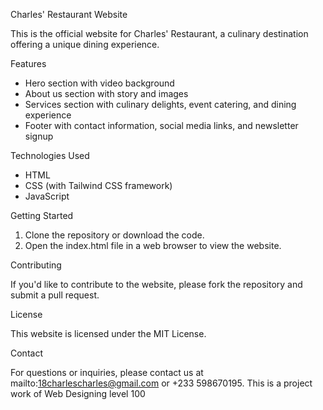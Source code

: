 Charles' Restaurant Website

This is the official website for Charles' Restaurant, a culinary destination offering a unique dining experience.

Features

- Hero section with video background
- About us section with story and images
- Services section with culinary delights, event catering, and dining experience
- Footer with contact information, social media links, and newsletter signup

Technologies Used

- HTML
- CSS (with Tailwind CSS framework)
- JavaScript

Getting Started

1. Clone the repository or download the code.
2. Open the index.html file in a web browser to view the website.

Contributing

If you'd like to contribute to the website, please fork the repository and submit a pull request.

License

This website is licensed under the MIT License.

Contact

For questions or inquiries, please contact us at mailto:18charlescharles@gmail.com or +233 598670195.
This is a project work of Web Designing level 100
